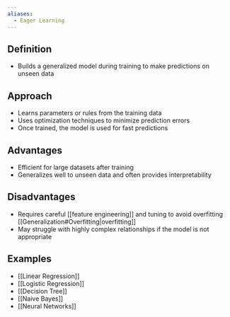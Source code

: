 ```yaml
---
aliases:
  - Eager Learning
---
```


## Definition

- Builds a generalized model during training to make predictions on unseen data

## Approach

- Learns parameters or rules from the training data
- Uses optimization techniques to minimize prediction errors
- Once trained, the model is used for fast predictions

## Advantages

- Efficient for large datasets after training
- Generalizes well to unseen data and often provides interpretability

## Disadvantages

- Requires careful [[feature engineering]] and tuning to avoid overfitting [[Generalization#Overfitting|overfitting]]
- May struggle with highly complex relationships if the model is not appropriate

## Examples

- [[Linear Regression]]
- [[Logistic Regression]]
- [[Decision Tree]]
- [[Naive Bayes]]
- [[Neural Networks]]